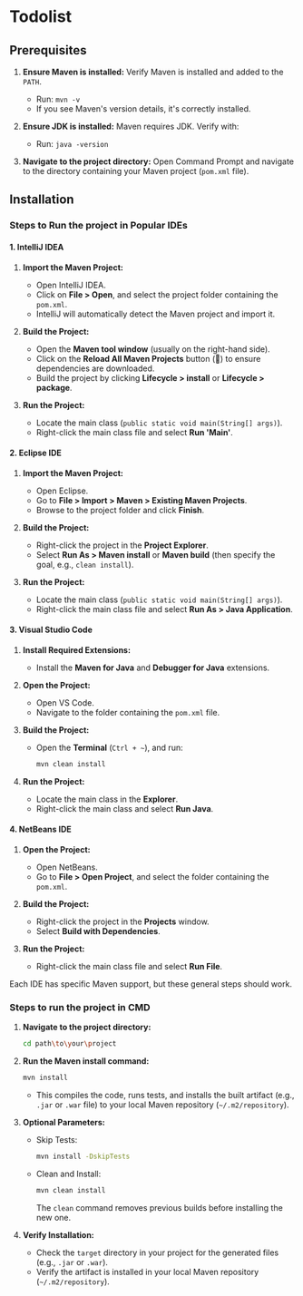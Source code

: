 # Todolist
## Prerequisites
1. **Ensure Maven is installed:**
   Verify Maven is installed and added to the `PATH`.
   - Run: `mvn -v`
   - If you see Maven's version details, it's correctly installed.

2. **Ensure JDK is installed:**
   Maven requires JDK. Verify with:
   - Run: `java -version`

3. **Navigate to the project directory:**
   Open Command Prompt and navigate to the directory containing your Maven project (`pom.xml` file).

## Installation
### Steps to Run the project in Popular IDEs
#### **1. IntelliJ IDEA**
1. **Import the Maven Project:**
   - Open IntelliJ IDEA.
   - Click on **File > Open**, and select the project folder containing the `pom.xml`.
   - IntelliJ will automatically detect the Maven project and import it.

2. **Build the Project:**
   - Open the **Maven tool window** (usually on the right-hand side).
   - Click on the **Reload All Maven Projects** button (🔄) to ensure dependencies are downloaded.
   - Build the project by clicking **Lifecycle > install** or **Lifecycle > package**.

3. **Run the Project:**
   - Locate the main class (`public static void main(String[] args)`).
   - Right-click the main class file and select **Run 'Main'**.


#### **2. Eclipse IDE**
1. **Import the Maven Project:**
   - Open Eclipse.
   - Go to **File > Import > Maven > Existing Maven Projects**.
   - Browse to the project folder and click **Finish**.

2. **Build the Project:**
   - Right-click the project in the **Project Explorer**.
   - Select **Run As > Maven install** or **Maven build** (then specify the goal, e.g., `clean install`).

3. **Run the Project:**
   - Locate the main class (`public static void main(String[] args)`).
   - Right-click the main class file and select **Run As > Java Application**.

#### **3. Visual Studio Code**
1. **Install Required Extensions:**
   - Install the **Maven for Java** and **Debugger for Java** extensions.

2. **Open the Project:**
   - Open VS Code.
   - Navigate to the folder containing the `pom.xml` file.

3. **Build the Project:**
   - Open the **Terminal** (`Ctrl + ~`), and run:
     ```bash
     mvn clean install
     ```

4. **Run the Project:**
   - Locate the main class in the **Explorer**.
   - Right-click the main class and select **Run Java**.

#### **4. NetBeans IDE**
1. **Open the Project:**
   - Open NetBeans.
   - Go to **File > Open Project**, and select the folder containing the `pom.xml`.

2. **Build the Project:**
   - Right-click the project in the **Projects** window.
   - Select **Build with Dependencies**.

3. **Run the Project:**
   - Right-click the main class file and select **Run File**.


Each IDE has specific Maven support, but these general steps should work.

### Steps to run the project in CMD

1. **Navigate to the project directory:**
   ```bash
   cd path\to\your\project
    ```

2. **Run the Maven install command:**
   ```bash
   mvn install
   ```
   - This compiles the code, runs tests, and installs the built artifact (e.g., `.jar` or `.war` file) to your local Maven repository (`~/.m2/repository`).

3. **Optional Parameters:**
   - Skip Tests:
     ```bash
     mvn install -DskipTests
     ```
   - Clean and Install:
     ```bash
     mvn clean install
     ```
     The `clean` command removes previous builds before installing the new one.

4. **Verify Installation:**
   - Check the `target` directory in your project for the generated files (e.g., `.jar` or `.war`).
   - Verify the artifact is installed in your local Maven repository (`~/.m2/repository`).


     
